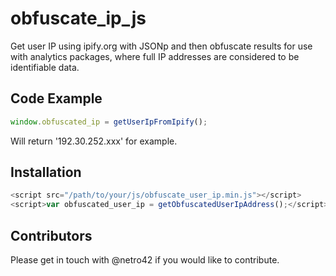# obfuscate_ip_js
Get user IP using ipify.org with JSONp and then obfuscate results for use with analytics packages, where full IP addresses are considered to be identifiable data.

## Code Example

``` javascript
window.obfuscated_ip = getUserIpFromIpify();
```

Will return '192.30.252.xxx' for example.

## Installation

``` javascript
<script src="/path/to/your/js/obfuscate_user_ip.min.js"></script>
<script>var obfuscated_user_ip = getObfuscatedUserIpAddress();</script>
```

## Contributors

Please get in touch with @netro42 if you would like to contribute.